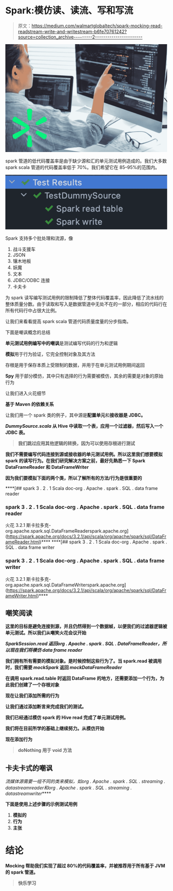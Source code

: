 # Spark:模仿读、读流、写和写流

> 原文：<https://medium.com/walmartglobaltech/spark-mocking-read-readstream-write-and-writestream-b6fe70761242?source=collection_archive---------2----------------------->

![](img/ccaade58f6cb25ea83438a2ea7afd667.png)

spark 管道的低代码覆盖率是由于缺少源和汇的单元测试用例造成的。我们大多数 spark scala 管道的代码覆盖率低于 70%。我们希望它在 85–95%的范围内。

![](img/2cafcf6cfdbe69d8ff78906593975a40.png)

Spark 支持多个批处理和流源，像

1.  战斗支援车
2.  JSON
3.  镶木地板
4.  妖魔
5.  文本
6.  JDBC/ODBC 连接
7.  卡夫卡

为 spark 读写编写测试用例的限制降低了整体代码覆盖率，因此降低了流水线的整体质量分数。由于读取和写入是数据管道中无处不在的一部分，相应的代码行在所有代码行中占很大比例。

让我们来看看提高 spark scala 管道代码质量度量的分步指南。

下面是嘲讽概念的总结

**单元测试用例编写中的嘲讽**是测试编写代码的行为和逻辑

**模拟**用于行为验证，它完全控制对象及其方法

存根是用于保存本质上受限制的数据，并用于在单元测试用例期间返回

**Spy** 用于部分模仿，其中只有选择的行为需要被模仿，其余的需要是对象的原始行为

让我们进入火花细节

**基于 Maven 的依赖关系**

让我们用一个 spark 类的例子，其中源是**配置单元**和****接收器是 **JDBC。******

*****DummySource.scala* 从 Hive 中读取一个表，应用一个过滤器，然后写入一个 JDBC 表。****

> ****我们跳过应用其他逻辑的转换，因为可以使用**存根**进行测试****

****我们不需要编写代码连接到源或接收器的单元测试用例。所以这里我们想要模拟 spark 的读写行为。在我们研究解决方案之前，最好先熟悉一下 Spark DataFrameReader 和 DataFrameWriter****

****因为我们要模拟下面的两个类，所以了解所有的方法/行为是很重要的****

 ****[## spark 3 . 2 . 1 Scala doc-org . Apache . spark . SQL . data frame reader

### spark 3 . 2 . 1 Scala doc-org . Apache . spark . SQL . data frame reader

火花 3.2.1 斯卡拉多克-org.apache.spark.sql.DataFrameReaderspark.apache.org](https://spark.apache.org/docs/3.2.1/api/scala/org/apache/spark/sql/DataFrameReader.html)****  ****[## spark 3 . 2 . 1 Scala doc-org . Apache . spark . SQL . data frame writer

### spark 3 . 2 . 1 Scala doc-org . Apache . spark . SQL . data frame writer

火花 3.2.1 斯卡拉多克-org.apache.spark.sql.DataFrameWriterspark.apache.org](https://spark.apache.org/docs/3.2.1/api/scala/org/apache/spark/sql/DataFrameWriter.html)**** 

## ****嘲笑阅读****

****这里的目标是避免连接到源，并且仍然得到一个数据帧，以便我们的过滤器逻辑被单元测试。所以我们从嘲笑火花会议开始****

****SparkSession.read 返回*org . Apache . spark . SQL . DataFrameReader，*所以现在我们将模仿 data frame reader****

****我们拥有所有需要的模拟对象。是时候控制这些行为了。当 spark.read 被调用时，我们需要 *mockSpark* 返回 *mockDataFrameReader*****

****在调用 spark.read.table 时返回 DataFrame 的地方，还需要添加一个行为，为此我们创建了一个存根对象****

****现在让我们添加所需的行为****

****让我们通过添加断言来完成我们的测试。****

****我们已经通过模仿 spark 的 Hive read 完成了单元测试用例。****

****我们将在目前所学的基础上继续努力。从模仿开始****

****现在添加行为****

> ****doNothing 用于 void 方法****

## ****卡夫卡式的嘲讽****

****流媒体源需要一组不同的类来模拟，如*org . Apache . spark . SQL . streaming . datastreamreader*和*org . Apache . spark . SQL . streaming . datastreamwriter*****

****下面是使用上述步骤的示例测试用例****

1.  ****模拟的****
2.  ****行为****
3.  ****主张****

# ******结论******

****Mocking 帮助我们实现了超过 80%的代码覆盖率，并被推荐用于所有基于 JVM 的 spark 管道。****

> ****快乐学习****